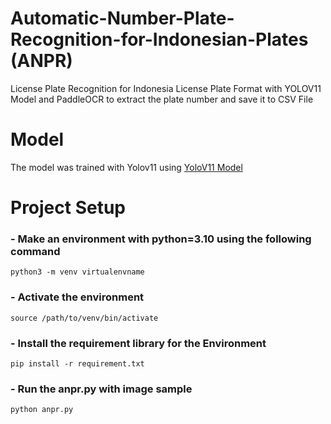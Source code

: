 # Automatic-Number-Plate-Recognition-for-Indonesian-Plates (ANPR)
License Plate Recognition for Indonesia License Plate Format with YOLOV11 Model and PaddleOCR to extract the plate number and save it to CSV File

# Model
The model was trained with Yolov11 using [YoloV11 Model]([https://github.com/egier-outdoor](https://universe.roboflow.com/roboflow-universe-projects/license-plate-recognition-rxg4e/dataset/4))

# Project Setup
### - Make an environment with python=3.10 using the following command <br />
  `python3 -m venv virtualenvname` <br />
  
### - Activate the environment<br />
  `source /path/to/venv/bin/activate` <br />
  
### - Install the requirement library for the Environment <br />
  `pip install -r requirement.txt` <br />
  
### - Run the anpr.py with image sample <br />
  `python anpr.py` <br />
  
